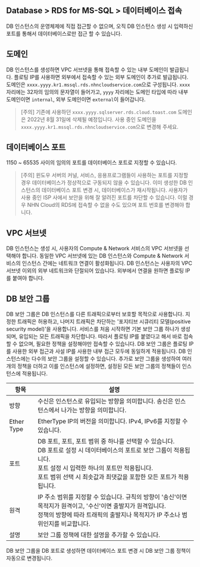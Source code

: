 ## Database > RDS for MS-SQL > 데이터베이스 접속

DB 인스턴스의 운영체제에 직접 접근할 수 없으며, 오직 DB 인스턴스 생성 시 입력하신 포트를 통해서 데이터베이스로만 접근 할 수 있습니다.

## 도메인

DB 인스턴스를 생성하면 VPC 서브넷을 통해 접속할 수 있는 내부 도메인이 발급됩니다. 플로팅 IP를 사용하면 외부에서 접속할 수 있는 외부 도메인이 추가로 발급됩니다. 도메인은 `xxxx.yyyy.kr1.mssql.rds.nhncloudservice.com`으로 구성됩니다. `xxxx` 자리에는 32자의 임의의 문자열이 들어가고, `yyyy` 자리에는 도메인 타입에 따라 내부 도메인이면 `internal`, 외부 도메인이면 `external`이 들어갑니다.

> [주의]
> 기존에 사용하던 `xxxx.yyyy.sqlserver.rds.cloud.toast.com` 도메인은 2022년 8월 31일에 삭제될 예정입니다.
> 사용 중인 도메인을 `xxxx.yyyy.kr1.mssql.rds.nhncloudservice.com`으로 변경해 주세요.

## 데이터베이스 포트

1150 ~ 65535 사이의 임의의 포트를 데이터베이스 포트로 지정할 수 있습니다.

> [주의]
> 윈도우 서버의 커널, 서비스, 응용프로그램들이 사용하는 포트를 지정할 경우 데이터베이스가 정상적으로 구동되지 않을 수 있습니다.
> 이미 생성한 DB 인스턴스의 데이터베이스 포트 변경 시, 데이터베이스가 재시작됩니다.
> 사용자가 사용 중인 ISP 사에서 보안을 위해 잘 알려진 포트를 차단할 수 있습니다. 이럴 경우 NHN Cloud의 RDS에 접속할 수 없을 수도 있으며 포트 번호를 변경해야 합니다.

## VPC 서브넷

DB 인스턴스는 생성 시, 사용자의 Compute & Network 서비스의 VPC 서브넷을 선택해야 합니다. 동일한 VPC 서브넷에 있는 DB 인스턴스와 Compute & Network 서비스의 인스턴스 간에는 네트워크 연결이 활성화됩니다. DB 인스턴스는 사용자의 VPC 서브넷 이외의 외부 네트워크와 단절되어 있습니다. 외부에서 연결을 원하면 플로팅 IP를 붙여야 합니다.

## DB 보안 그룹

DB 보안 그룹은 DB 인스턴스를 다른 트래픽으로부터 보호할 목적으로 사용합니다. 지정한 트래픽은 허용하고, 나머지 트래픽은 차단하는 '포지티브 시큐리티 모델(positive security model)'을 사용합니다. 서비스를 처음 시작하면 기본 보안 그룹 하나가 생성되며, 유입되는 모든 트래픽을 차단합니다. 따라서 플로팅 IP를 붙였다고 해서 바로 접속할 수 없으며, 필요한 정책을 설정해야만 접속할 수 있습니다. DB 보안 그룹은 플로팅 IP를 사용한 외부 접근과 사설 IP를 사용한 내부 접근 모두에 동일하게 적용됩니다. DB 인스턴스에는 다수의 보안 그룹을 설정할 수 있습니다. 추가로 보안 그룹을 생성하여 여러 개의 정책을 더하고 이를 인스턴스에 설정하면, 설정된 모든 보안 그룹의 정책들이 인스턴스에 적용됩니다.

| 항목        | 설명                                                                                                                                                        |
| ----------- |-----------------------------------------------------------------------------------------------------------------------------------------------------------|
| 방향        | 수신은 인스턴스로 유입되는 방향을 의미합니다. 송신은 인스턴스에서 나가는 방향을 의미합니다.                                                                                                       |
| Ether Type  | EtherType IP의 버전을 의미합니다. IPv4, IPv6를 지정할 수 있습니다.                                                                                                          |
| 포트        | DB 포트, 포트, 포트 범위 중 하나를 선택할 수 있습니다. <br> DB 포트로 설정 시 데이터베이스의 포트로 보안 그룹이 적용됩니다. <br> 포트 설정 시 입력한 하나의 포트만 적용됩니다. <br> 포트 범위 선택 시 최솟값과 최댓값을 포함한 모든 포트가 적용됩니다. |
| 원격        | IP 주소 범위를 지정할 수 있습니다. 규칙의 방향이 '송신'이면 목적지가 원격이고, '수신'이면 출발지가 원격입니다. <br>정책의 방향에 따라 트래픽의 출발지나 목적지가 IP 주소나 범위인지를 비교합니다.                                      |
| 설명        | 보안 그룹 정책에 대한 설명을 추가할 수 있습니다.                                                                                                                              |

DB 보안 그룹을 DB 포트로 생성하면 데이터베이스 포트 변경 시 DB 보안 그룹 정책이 자동으로 변경됩니다.